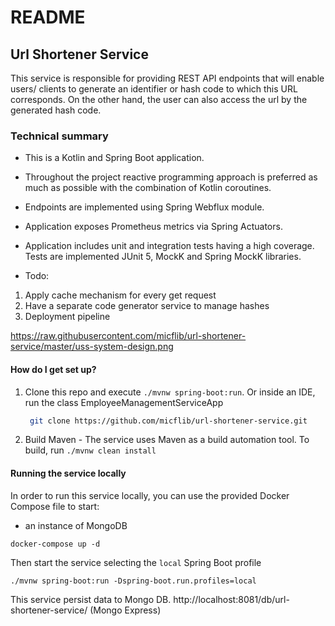 # README #

## Url Shortener Service ##

This service is responsible for providing REST API endpoints that will enable users/ clients to generate an identifier or hash code to which this URL corresponds. On the other hand, the user can also access the url by the generated hash code.

### Technical summary ###

- This is a Kotlin and Spring Boot application. 
- Throughout the project reactive programming approach is preferred as much as possible with the combination of Kotlin coroutines. 
- Endpoints are implemented using Spring Webflux module. 
- Application exposes Prometheus metrics via Spring Actuators. 
- Application includes unit and integration tests having a high coverage. Tests are implemented
  JUnit 5, MockK and Spring MockK libraries.


- Todo:
1. Apply cache mechanism for every get request
2. Have a separate code generator service to manage hashes
3. Deployment pipeline

https://raw.githubusercontent.com/micflib/url-shortener-service/master/uss-system-design.png


#### How do I get set up? ####

1. Clone this repo and execute `./mvnw spring-boot:run`. Or inside an IDE, run the class EmployeeManagementServiceApp

   ```sh
    git clone https://github.com/micflib/url-shortener-service.git
    ```
2. Build Maven - The service uses Maven as a build automation tool.  To build, run `./mvnw clean install`

#### Running the service locally

In order to run this service locally, you can use the provided Docker Compose file to start:
- an instance of MongoDB 

`docker-compose up -d`

Then start the service selecting the `local` Spring Boot profile

`./mvnw spring-boot:run -Dspring-boot.run.profiles=local`

This service persist data to Mongo DB.
http://localhost:8081/db/url-shortener-service/ (Mongo Express)
